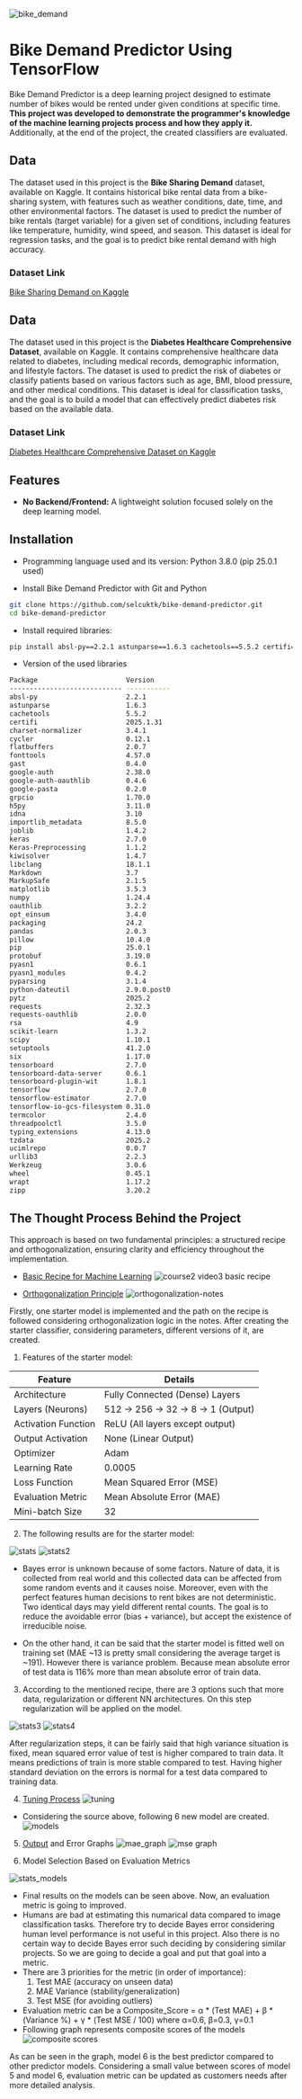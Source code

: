 ![bike_demand](https://github.com/user-attachments/assets/fcbcd2a6-d6f5-434d-bd55-8ac6c8140759)

# Bike Demand Predictor Using TensorFlow

Bike Demand Predictor is a deep learning project designed to estimate number of bikes would be rented under given conditions at specific time. **This project was developed to demonstrate the programmer's knowledge of the machine learning projects process and how they apply it.** Additionally, at the end of the project, the created classifiers are evaluated.

## Data

The dataset used in this project is the **Bike Sharing Demand** dataset, available on Kaggle. It contains historical bike rental data from a bike-sharing system, with features such as weather conditions, date, time, and other environmental factors. The dataset is used to predict the number of bike rentals (target variable) for a given set of conditions, including features like temperature, humidity, wind speed, and season. This dataset is ideal for regression tasks, and the goal is to predict bike rental demand with high accuracy.

### Dataset Link
[Bike Sharing Demand on Kaggle](https://www.kaggle.com/competitions/bike-sharing-demand)

## Data

The dataset used in this project is the **Diabetes Healthcare Comprehensive Dataset**, available on Kaggle. It contains comprehensive healthcare data related to diabetes, including medical records, demographic information, and lifestyle factors. The dataset is used to predict the risk of diabetes or classify patients based on various factors such as age, BMI, blood pressure, and other medical conditions. This dataset is ideal for classification tasks, and the goal is to build a model that can effectively predict diabetes risk based on the available data.

### Dataset Link
[Diabetes Healthcare Comprehensive Dataset on Kaggle](https://www.kaggle.com/datasets/deependraverma13/diabetes-healthcare-comprehensive-dataset)

## Features

- **No Backend/Frontend:** A lightweight solution focused solely on the deep learning model.


## Installation

- Programming language used and its version: Python 3.8.0  (pip 25.0.1 used)

- Install Bike Demand Predictor with Git and Python

```bash
git clone https://github.com/selcuktk/bike-demand-predictor.git
cd bike-demand-predictor
```
- Install required libraries:
```bash
pip install absl-py==2.2.1 astunparse==1.6.3 cachetools==5.5.2 certifi==2025.1.31 charset-normalizer==3.4.1 cycler==0.12.1 flatbuffers==2.0.7 fonttools==4.57.0 gast==0.4.0 google-auth==2.38.0 google-auth-oauthlib==0.4.6 google-pasta==0.2.0 grpcio==1.70.0 h5py==3.11.0 idna==3.10 importlib_metadata==8.5.0 joblib==1.4.2 keras==2.7.0 Keras-Preprocessing==1.1.2 kiwisolver==1.4.7 libclang==18.1.1 Markdown==3.7 MarkupSafe==2.1.5 matplotlib==3.5.3 numpy==1.24.4 oauthlib==3.2.2 opt_einsum==3.4.0 packaging==24.2 pandas==2.0.3 pillow==10.4.0 protobuf==3.19.0 pyasn1==0.6.1 pyasn1_modules==0.4.2 pyparsing==3.1.4 python-dateutil==2.9.0.post0 pytz==2025.2 requests==2.32.3 requests-oauthlib==2.0.0 rsa==4.9 scikit-learn==1.3.2 scipy==1.10.1 six==1.17.0 tensorboard==2.7.0 tensorboard-data-server==0.6.1 tensorboard-plugin-wit==1.8.1 tensorflow==2.7.0 tensorflow-estimator==2.7.0 tensorflow-io-gcs-filesystem==0.31.0 termcolor==2.4.0 threadpoolctl==3.5.0 typing_extensions==4.13.0 tzdata==2025.2 ucimlrepo==0.0.7 urllib3==2.2.3 Werkzeug==3.0.6 wheel==0.45.1 wrapt==1.17.2 zipp==3.20.2
```
- Version of the used libraries
```bash
Package                      Version
---------------------------- -----------
absl-py                      2.2.1
astunparse                   1.6.3
cachetools                   5.5.2
certifi                      2025.1.31
charset-normalizer           3.4.1
cycler                       0.12.1
flatbuffers                  2.0.7
fonttools                    4.57.0
gast                         0.4.0
google-auth                  2.38.0
google-auth-oauthlib         0.4.6
google-pasta                 0.2.0
grpcio                       1.70.0
h5py                         3.11.0
idna                         3.10
importlib_metadata           8.5.0
joblib                       1.4.2
keras                        2.7.0
Keras-Preprocessing          1.1.2
kiwisolver                   1.4.7
libclang                     18.1.1
Markdown                     3.7
MarkupSafe                   2.1.5
matplotlib                   3.5.3
numpy                        1.24.4
oauthlib                     3.2.2
opt_einsum                   3.4.0
packaging                    24.2
pandas                       2.0.3
pillow                       10.4.0
pip                          25.0.1
protobuf                     3.19.0
pyasn1                       0.6.1
pyasn1_modules               0.4.2
pyparsing                    3.1.4
python-dateutil              2.9.0.post0
pytz                         2025.2
requests                     2.32.3
requests-oauthlib            2.0.0
rsa                          4.9
scikit-learn                 1.3.2
scipy                        1.10.1
setuptools                   41.2.0
six                          1.17.0
tensorboard                  2.7.0
tensorboard-data-server      0.6.1
tensorboard-plugin-wit       1.8.1
tensorflow                   2.7.0
tensorflow-estimator         2.7.0
tensorflow-io-gcs-filesystem 0.31.0
termcolor                    2.4.0
threadpoolctl                3.5.0
typing_extensions            4.13.0
tzdata                       2025.2
ucimlrepo                    0.0.7
urllib3                      2.2.3
Werkzeug                     3.0.6
wheel                        0.45.1
wrapt                        1.17.2
zipp                         3.20.2
```

## The Thought Process Behind the Project

This approach is based on two fundamental principles: a structured recipe and orthogonalization, ensuring clarity and efficiency throughout the implementation.

- [Basic Recipe for Machine Learning](https://www.youtube.com/watch?v=C1N_PDHuJ6Q)
![couırse2 video3 basic recipe](https://github.com/user-attachments/assets/dd0b4bb4-be9d-48df-b66a-990219e2188f)

- [Orthogonalization Principle](https://www.youtube.com/watch?v=UEtvV1D6B3s&t=35s)
![orthogonalization-notes](https://github.com/user-attachments/assets/55c4fda9-bfb1-47f7-9e83-a1cde3db82ad)

Firstly, one starter model is implemented and the path on the recipe is followed considering orthogonalization logic in the notes. After creating the starter classifier, considering parameters, different versions of it, are created.

1. Features of the starter model:

| Feature              | Details                          |
|---------------------|---------------------------------|
| Architecture        | Fully Connected (Dense) Layers  |
| Layers (Neurons)    | 512 → 256 → 32 → 8 → 1 (Output) |
| Activation Function | ReLU (All layers except output)  |
| Output Activation   | None (Linear Output)             |
| Optimizer           | Adam                             |
| Learning Rate       | 0.0005                           |
| Loss Function       | Mean Squared Error (MSE)         |
| Evaluation Metric   | Mean Absolute Error (MAE)        |
| Mini-batch Size     | 32                               |

2. The following results are for the starter model:

![stats](https://github.com/user-attachments/assets/0f137007-7a29-4179-9bff-66a7c9ea4ede)
![stats2](https://github.com/user-attachments/assets/288b2e84-cbc0-431e-ad46-3e84928d49c8)

- Bayes error is unknown because of some factors. Nature of data, it is collected from real world and this collected data can be affected from some random events and it causes noise. Moreover, even with the perfect features human decisions to rent bikes are not deterministic. Two identical days may yield different rental counts. The goal is to reduce the avoidable error (bias + variance), but accept the existence of irreducible noise.

- On the other hand, it can be said that the starter model is fitted well on training set (MAE ~13 is pretty small considering the average target is ~191). However there is variance problem. Because mean absolute error of test data is 116% more than mean absolute error of train data.

3. According to the mentioned recipe, there are 3 options such that more data, regularization or different NN architectures. On this step regularization will be applied on the model.

![stats3](https://github.com/user-attachments/assets/a8d71543-b25c-46aa-b27e-9429c310dbcf)
![stats4](https://github.com/user-attachments/assets/e108af80-ff9e-4971-bcb6-cb649d42a9cd)


After regularization steps, it can be fairly said that high variance situation is fixed, mean squared error value of test is higher compared to train data. It means predictions of train is more stable compared to test. Having higher standard deviation on the errors is normal for a test data compared to training data.

4. [Tuning Process](https://youtu.be/AXDByU3D1hA?si=CZ0ooK_WZxECV-Lo)
![tuning](https://github.com/user-attachments/assets/7c0a323c-cef8-4396-8cbd-e7ab90490a11)
- Considering the source above, following 6 new model are created.
![models](https://github.com/user-attachments/assets/eb8f67f2-728b-4501-a01e-f8c68281064b)

5. [Output](https://github.com/user-attachments/assets/d6082705-6718-46a0-bfb4-db19ee6be04b) and Error Graphs
![mae_graph](https://github.com/user-attachments/assets/a892a812-842a-4a18-a14b-0705e050258e)
![mse graph](https://github.com/user-attachments/assets/2f0424a7-0f72-45b7-bf40-b28b01416b0d)

6. Model Selection Based on Evaluation Metrics

![stats_models](https://github.com/user-attachments/assets/cd24221c-3b10-45e6-9e73-bff387c0d4f9)
- Final results on the models can be seen above. Now, an evaluation metric is going to improved. 
- Humans are bad at estimating this numarical data compared to image classification tasks. Therefore try to decide Bayes error considering human level performance is not useful in this project. Also there is no certain way to decide Bayes error such deciding by considering similar projects. So we are going to decide a goal and put that goal into a metric. 
- There are 3 priorities for the metric (in order of importance): 
    1. Test MAE (accuracy on unseen data)
    2. MAE Variance (stability/generalization)
    3. Test MSE (for avoiding outliers)
- Evaluation metric can be a Composite_Score = α * (Test MAE) + β * (Variance %) + γ * (Test MSE / 100) where α=0.6,  β=0.3, γ=0.1
- Following graph represents composite scores of the models
![composite scores](https://github.com/user-attachments/assets/2949a507-84cd-4eb4-a2b1-5dd0fe7548c0)

As can be seen in the graph, model 6 is the best predictor compared to other predictor models. Considering a small value between scores of model 5 and model 6, evaluation metric can be updated as customers needs after more detailed analysis.
